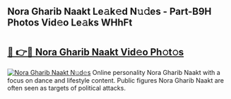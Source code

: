 ## Nora Gharib Naakt Le𝚊k𝚎d N𝚞𝚍es - Part-B9H Photos Vid𝚎o Le𝚊ks WHhFt

# <h2><a href="http://fb2f5tn.evod.top/?m=Nora+Gharib+Naakt">🔗 👉🔴 Nora Gharib Naakt Vid𝚎o Ph𝚘t𝚘s</a></h2>

[![Nora Gharib Naakt N𝚞d𝚎s](https://i.imgur.com/8V9OHl7.gif)](http://fb2f5tn.evod.top/?m=Nora+Gharib+Naakt)
Online personality Nora Gharib Naakt with a focus on dance and lifestyle content. Public figures Nora Gharib Naakt are often seen as targets of political attacks. 
